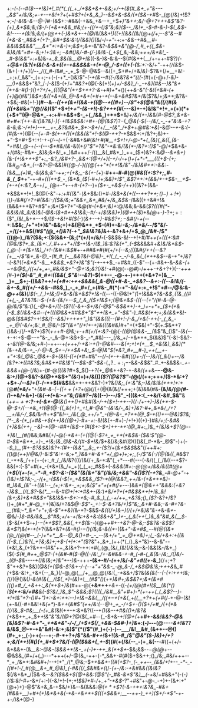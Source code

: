 +:-*(_-(_--#(*_$--+!&)+!_#(*(_((_+_/+$&+&+-&&;+/-+($(#_&+_+"&---_&$"+/&/&;+_-_+--*+*&!+?_+(_+#$?+(+&_&_)--&$+&-$&/(*($&-+#_$-_(@(/&)+!$?+;-/_-&!&-&--@-)_#-(&$+:-#&&(-+&&_+&--+_+$_$+)$"&++;&/-@+?+++&$"&?-(+)_&+$&;&;($-/-(+&+*&&_#&;(+-((/+-()$"&;&)($--_/&!+_-$-#-&-)-$(_&$-*&!----+(&!&;&/(+(@++(*-)&*&+-+(@_/&(&&+!_)((+!(&&((_&/(@_+(/+;--$"&--#(*&-&-_#&&+(+?-_&#+$&:&:_(_/(&&)()_(&/-/_-+"_-+:+_-&&-+#&__#-&&!&$&&&"___&+"+:+&-)+;&$+;&*-_&"&?-*&$&*&"(@-/_#_+((_$&-&)&/&"+#+-&;+!+:_)&$+;-$&#()&/-#-(_/-)&!&-(_+$(_&;-&&;+++/&*&!_-_#-$(&&"+:+*&)&*-+_$_$&(&__@+!&*((-&-)&-&:&--$(#(&++(__/+-++-#$?_)(_-*+__@&+(_&?(+(&(_-&-&+$($_(+-+&&$&&-+(*-@_/-$+((+_(-(__&:+:-*&/+"-++_(/(&_$-(&+(-+/+)(/--_/((_#-/&#_-_+_$-@-@&$--&((+_$+#+/+&_)&)-_$?&+(/+__+&!-_+;+/_&&"-_(++;-+(-(-+*_-()&)$"-_(-+(&--#((-/&_&?_&+"(((-(#_(+(-@+/-*&)-__/_)+_&*&$+"&?_/-/-&($-(+/+"_#&?+_(@(-&(+!(_+)+/-$&)_/-_-+&)(#&--)&"&+(*+&-#()-)()+?+/+_(((@&"(*+$+*+?-&_-+#_)+*_+()(++_&-&"(-&!(+&#-(+(+)_@(#&"_)&$+;&((+&+(&_@-&+&+(+#+-+(--&+&#$?_&+/&($?&/+;&++;&?&-+$&;-#&(+!-)__(#--&_--((++(&+!(&&-+$($(@--+((#+)-*-/$"+$(@&"&((/(#(*&(((+&_#&_+"(@(/&)_($"+$+!+_+"-(&-+!_(_-&?+++(_#(---&)+-+)&!&"+!+_+(+)(*+(+$+"(@-@&*_-+:+#-+&$+$-_+(_/&&_)+*+$__+&_)+/&/(+-)&_&(_#-@$?_&+&-#+#+:(++-&:()&?&)-)(-+!&$&$&:+#+-(@(&$?_)$?-$(*_@&(-$(--/&/_-_-+"&:&-+?&-&;&:-/+!+)--+__+-_&?&#&+_$+:-$+/+/__-(&"_/+$+*+*_@_#&:+*_&_)-&_@--+-&:(-(#(_&-+)(@(--*(+-#-$(+-*()(*(&&(&"+!-$(@-++?-*+$&$+:+/&?+;&)+-+"-$+#+$+:+!-+_-(/--(-_+(-&#&+&#(_&!+#(#__+$+!+/-@-*+(_(&)(_&((_(&-*+#&!_@-+(--(---$+#&/(&-_&((+_$(/$"$"+?&"-*&:&/(&(*-/&?+:()$"-@_/+$&+&-+/(#&;-#&*-_&)&;&+&!_+_)&#+++/-/((__&(_#&*_)_++_($+)&?+:&*_@--_&+&+)(&-(+!&+_+_+$"+:_-&?_/&#+?-_&&+:(@+/+)(-+/-/-+()+(+*-*___(((+$-(+;(&_#_$_@-$&+_(--&?-@-*&&(#(*(@-/-)(((@(++"_+_(+_+!&/&"_-_/&)&#+_+:-&&:_-(&&__(+)_#_-&*(*&_&;&"-++;+_(+&;_-&(+-(*+)-#__++-#-#(@(#_&((+:$?+;_#-&_(_$+___+"-+-#+_(((*+$_-_(&*&_($(_-#+/+;&*&)+!$"_&$?_++:+(_&&/+-+$&-__+$-(_+-_+(+:&?_&-*+/_$_+_-($_@_+-*+-+#-(+?--_)+_($+-_+&$-/++_)((&?+(&&-+&$&*+!+!_$(@(-&"-_+:+#((&"_-(_&_+$&:()+#-/&$+_&(+((*-*-++?+$+;()-)+!+$_)()_)-/&#(/+?+#(&&:-/($&/&;+"&&+_&*_#&/+/&_&$&-_/&&((++&#+!&(&&&+++&?+#$"+;&*($+?+"-&_@(#-*(+&*+;&)+:_@_)&_&;&-&*&*(*$?(((#(*-&&!&/&_&/&)&(-@&:($+#++&!_&&;-#_/-*+/_$(&&)+)(@++($_)+&_(___@_+-)_-$?+;+:($$"_(&!_&+*--+$_/($-+&!+#($(-_)(_&+--+)-#&$$?+;-$&#(/-+(-_-+:&__$&;_/+"+!+)&"-&&;+)+&(@&*+_+$-(_#_)+-&:_-&;-/&*&/_--/$"&/-_+/(/++&$(/_#$"(@_+()&?(-+"_$&!&?&)_&+-&?+&+/+$_@_/&#-/$"(((@-)_/&?($&;+:($(&&$+$-(&;(*($+/($+/&/-__(-$&$&-&!--+!+#_/_#+*+_(+(_((+:&#(@&/$?+_&_(&+:_/_#+++*+/($-*+!_&-/($_)&:&?&(+"_(-$_&&&&#+_&)&/&*&$-(_@-(-*(&+!&)_/+!-(&#+:&$_#_+-+_#_#&*_#(#(+_/+(--&;(_((&*_#(/+_+(--&?(+__-/$"&+_&-@_-(#_#_(-__&&?&!-@&)-_+!(_(_-_-/-&_&(_(*++&$--&-+"+)&?_-_(-*&?(_(+&*&"-&__+&&$_+&?+)&"$"(_-+-++$_-+#&#_((-$"--(+-#&+-&-*&&-$(+-$+&_@_$_/((+/+_+-_#&/&$+"-@+:&;&?(/&!-*+#(@(--@_#_)-/+++*-+&*+?+)(--_+++(_#-__)_+($(-&"_#_#+:((&&(_$"&:--&?_)-$(++--_-@-+-)+++(+&+?+)&__-_)+__$+;-((&&?+*+!+(+#+:+++$&&&(_&-@((+#-&-_+$&?--&_+:_-((--&!&/(-&+-&_#((+/-+&&-*-#&$_)_-_+_#+/_+(#&-_#(*(-+"-&(/+:+_+!$"+#-_-/_@&:&-_@++_(&)__(/_$(-_/_)+!&;()+&-&(&+&$?+!&-(_(---((-@&!+"_(_(+!&&&*+?_&_-&$_((&_((#(+(_-_&?&?&:-$-_(+&-_(&/+--$_/_&_/($+!&$+;(@&+&$-_(((--(+"_/(#-&-@-@_/&/$"&:()(_-@+&+/((-($?((-&+-_$+/&(-@$"-&_$&*+)-+_)+-+*+_($+(+&(_-$_$(/&_&-&#--(+(((@&&+#_#&$+"$"+$+$(&+_+"-$&"-)_#&$(++;+;&(&&+*&!-@_&($&#$?_++!_$&/(--&&)+++*+"_)&"(&&(((--(#+!-/-&_/+&(-++(-_(_&_-_+_@(-&/+;&:_#_@&/-($"(&+"(/+!+-+)&(((&#&)_#+"+(+$&)+"-$(_+:_$&*+?()&&-/(/-*&?+)$?(___+++#-@&;+-+#_(+/_(+:&?-_(@(_-((@(@&&-__(&_$"&_()$"-_(&(-_-+-+:+$-@--+"&-_-_&-@+:&$+$-_-*_#&)---_(/&_+/-+&*+*_$(&&)$"(-&!-$&?-+_-&!(@-_&/&;+#-)-++--+_(+++/-+&:-+()-@&#_---____&(+;+!+(+__$_+&(&)_&&)(*(&-+&/&-+_-/-@-&_$+$-/+$+$&+&;_$-@_)&"_$(*&?_#+__#-)_++(__+-+"+:&!_@&:_@&+-$+(&!(-((_+(*_#+#&"-*_-(/-(+-+-&#((()+-_/(_--_)&/((_&()+--/&(&?+:+((#&?&;&#&++#&!$"(--$&-$"-$&*-$(_+?_-+:_)-$-&_&-&_$&"_#_+-&&$&*-_+-&&&*+_(@_-(/&)+-(#-@_(((&?_#+$_$()-*+?(+_@&*++&?-+-&&/_(+$+$_&__-$-$-@&-&:+/(@+$&?-&(@+*&$+"_(&:_)+)+/&(()_($?(@&?$"-(_@(/(++;+++/($-*&:+?+$+*-/--&*_)+(_/-/-*+$(#&$__&&+$+$-++&&?-)+?&*()&;_(+:&"&;-)&/&!&(+++!+:+*(@___#(*&/__+"+(&#-&-$(-((++($+?_+(@(/(+(@(&(&_(_/+++;+(&)&&(#&__-(&_)&/(@(#-*(*_)-+&/+&+)-(_&(-+(_+&:-_+"&;()&#$?-$_/&((--)--_-_/$"_-(((&+:(_-+&/(-&#_$&"__&(+___+$-++:$?-+(-&*-@__(&()++()+#&#(&-/-+($+!-++--)(/-/+-+)-)&(+*-$-@-$+/(--*&_+!(@(@-((_&(+)+_+!_#-@&"-(&:&/-_&)+)&?-#+_&*&/_/+?__+/&/-/_$&/_&-#+_+*$"&!--_/&(_@_++/+"_-(@-&-_+?++(@_$-*+(()+--@&)$?&;(*-_&-(*_(+#&-+$(++)&((@+)-#+-+:-_&!(&(+-#+)-/+!+)((+)-)_#&/+;(-&#&(+)&&($++_(_--$&)-*(@-_-#_#+(&$-+(#($+:-$+)++-*+:(@_#+:_)&_+(&)&+$?(@--+)&!__(#()_&&;&#&(+/-@_(-*&+-(+((@(-$?+_+_+*(*&$&-($&:$"(@-#-$&+&*+_+)-_+!&;(&_@&-&/(#-$+!&/_$+&(/&;&#(@((()&(_#-*&-_@$"-)+(--_$_)__(#+-$?&$&)&?+:(#+-(&&"__&;_+-($?_/+(_&+$&$_&&"(/+*+#+:(_()_@(++)_/_@&/_)-_&:$"&:+-&;+*_)&&+#-&+"+/_@+)+;+;_(-/$"&(-/(@(&((_#&*$?(_-*+&_/++(+-(+:_#_/_/&/&?(((/(&(/+_&-+:&"(_+*---#(---(-&/((_(_/&((--+$?-&&(+:(-$"+#(+_-(*&*(&_/+_+((_(_+;_#&$+(-*_&&&(#+:-@(@+/&&_/&((#(@+(__+$(/(+-(+_-*-#_+$?-_&:-_($&"(&(&+"&"(/&/&;+&&"-&()$?(-+?&_-__#-@+"-+()&)+!$?&;-_-/(+_-($&(-$(+_+&$&&_/$?-*(@(&&?_++/&-(+&*+*&)-#_)&&_(&"-+((&!--_(+;+:&*-_+;+;&($"+"+(+#(/+--*-)&_&*(@&++"&&&:(+&?-)&$__(/(_$?_-&_(*__--_&-#_@+!+:+#&+-(&:_)_+&/+?+(+#&$&*+!+!&_&!(&+;&)+&+#&$+"&_&!&&+*-$+:-+&;-#_&_)_(_-+/++_+&?&;()_($?-*&?+/$?()+_(#+*_#-@_++)&)&/+?&$_@-$$"-_+:-$-&+?&/+)$"&;_&+#-&&;-&-#+?&-__(#&;-*_&+"+"+;&-$"++&)(_&-+?-$&$-*&((_(/+)&$-)(/($+/+&_)&"&-+*&_-&+_-@&/-*_)_$-#&/&&__$"_#&;+/+_-+(*&:+_&+&:($&+&"_)+-_(_&(++!_)&_&"&#_&(__$_-($-&(*+$_-+)-$-$(*+$$?_&&(_++$(&-_-)(@_++#+-+*&?-@-*&;-$&?&-&$$?&*$?_)_&(*-+(_+?(&&+&?+*(&-#()-$-$()(/&;&-&*_((*_-((&*+"-&+#_$_--#(@((&*(@_/(@(#--_(-)+*+*__&--@_&()+#-_-_--(&+/+"_+_@+*&)+;(_-$_/+&+:+((&((-$_(_)&?(_+?&;&)+;+$-(+!+:+"(*$?&"+_&+_(++(*(_()_&+"&)--&-&"--(*&!_&_(+?&++-(#&"++_&(&+?-++:+#(_(@_(&/_(&!(/&!&;-&-)&&(&-/&+_)($(_-$(#_#++_@$?-(+(&#_-_#($-@((-/&:_/+-&#&&-+-#_(-#-(_&(&-/&;_/()&/-_(@-$&----+()&(&;+)&"+--)&_-+++__-(&+-#_/-(_++/&/-_&"+#((+-_&_)__(/+;+?$"++&?+$&)(@&*(+(@&-$?&+-/-(--+"+"&&-_-@_&-/_+&$_@&!&;_++*_+&_&*_#(*+$&-&!+_+&+(--_&_)(/-@_@(__/+__@_@(/&:(_-*&&+/$?&(_&(&(--(-(+:+++!&;(_(/(@()&(_)-&(#(&(__/($(_+)-(&)+!__(#$"()_(+*+)&#+;&$&?+;&*(&+#((()+#_/_+&++:_&(*+$+)&*(#++-@(__+&*++___+&+-_((-*_(+/(@(#+!($__(&(*()($__(++:&/+#&__&(-$?&/_)&_$"-&_&&;$?((((_/&#__&"+#+)-*(+-++(_(_&$?-_-)_-+!+!&"+?-_()_#+"_)+:-&+:+_+:_--)+!_&_$-$&&(__/((+$-$+(+&_(_+((__+?+*+_(+_#(/-+-@-(&!(_+-_&((-#+&&!+&_(+*_)-*&++*(*&#$"(++/&:(--@+_+_-/+$+-()($+/+#_/(+(*&((/(&_$-#&;__(-(+_&(*&!(++-+:&+&?((--+_()(&--+#&(()+/&?&(_+&$++_+_$+_+!&"&"&/(@+?_@($(_+#--(_-$+&_-+!(@+(_+__+#+-&_&!&*&?-@&(&)&*$?-#-&+"-_+*&*&"-/-/_/+$+$(/_+&&-$&#-)+)&_+:(_-)-_--(@_----&+!&_$?$?&/&$_@-*-+&"&#(-&:+;&)$"(*(/$"(#_)+(-)-)--___/&!__&#_(&++--@()(#+_+;_(-)++(---+;-#-*+?+/$"&&-#_++!_$+!(&-#_/$"_@&"($-)&)+/+?+;&/(*+!(#()(+_#+$+?&/(-(@($&&+(_+-$_)(#(+(/&(--_-($+_-$&(--__-#((+(+/-&+&&+-(&*__&:-@&-($&&+*(&-_+(-)+-++_&(*+$+*-$&;&$_--$-@(@+$_--@&$&_(#+/+(_)---*+++(+/-@(&_-++-(-*_&&+-#(#($+$&++;()_/&;_#&/+++--*_+_/&*+:&#&#+/--+!+"_/(*_@&;-$_++&&+-((#(+$?-_(-_++--_(&&/+!+--_-*-_-((#+!-/_#(@__&+_#_@&)_(-#&((/_$_&_#&+(_(/_-(+-/&:-+&#_&_&((&!&?_$(/&+&*_/($&-&--_&?($&&+$(@+&&:(@$"(-_#&-&*$"&)__(-+_&/+#&&+"(-(_-)(/&:&!-#+_-&+/+:-)(-&/+!-(+;+!_$&)+#-/+_+"-*&$_-$?$"+#&"+*-@-_-*+)+-(&+:+"(@+)+)-@$"&+&_&-+$&/+)&--&(&&_&:___@($+*+$$?(-&-+*+:&?&_-#&+(#&&+__)+#+(+)&*&+&(-*&-+&+*+$_(((+$&&+;__--++-)_++)($+/-*$"-+-+-/_)&+(@-)

